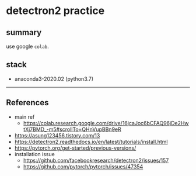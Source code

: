 # detectron2 practice

## summary

use google `colab`.

## stack

- anaconda3-2020.02 (python3.7)

---

## References

- main ref
  - https://colab.research.google.com/drive/16jcaJoc6bCFAQ96jDe2HwtXj7BMD_-m5#scrollTo=QHnVupBBn9eR
- https://asung123456.tistory.com/13
- https://detectron2.readthedocs.io/en/latest/tutorials/install.html
- https://pytorch.org/get-started/previous-versions/
- installation issue
  - https://github.com/facebookresearch/detectron2/issues/157
  - https://github.com/pytorch/pytorch/issues/47354
